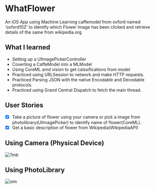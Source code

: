 #  WhatFlower

An iOS App using Machine Learning caffemodel from oxford named 'oxford102' to identify which Flower Image has been clicked and retrieve details of the same from wikipedia.org  

## What I learned

* Setting up a UIImagePickerController
* Coverting a CaffeModel into a MLModel
* Using CoreML amd vision to get calssifications from model
* Practiced using URLSession to network and make HTTP requests.
* Practiced Parsing JSON with the native Encodable and Decodable protocols. 
* Practiced using Grand Central Dispatch to fetch the main thread. 

## User Stories

- [x] Take a picture of flower using your camera or pick a image from photolibrary(UIImagePicker) to identify name of flower(CoreML).
- [x] Get a basic description of flower from Wikipedia(WikipediaAPI)

## Using Camera (Physical Device)
![7mb](https://user-images.githubusercontent.com/73111863/186002732-cd56793a-55df-4813-a3f6-67fbcdae004a.gif)

## Using PhotoLibrary
![sim](https://user-images.githubusercontent.com/73111863/186000628-a990408b-a46c-4efa-a421-48f87efb0bc8.gif)
